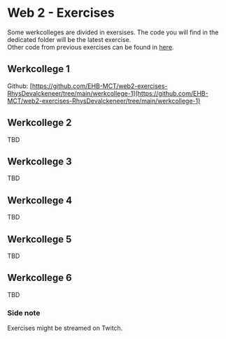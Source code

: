 # Web 2 - Exercises

Some werkcolleges are divided in exersises. The code you will find in the dedicated folder will be the latest exercise.  
Other code from previous exercises can be found in [here](https://github.com/EHB-MCT/web2-exercises-RhysDevalckeneer/tree/main/code-screenshots).

## Werkcollege 1

Github: [https://github.com/EHB-MCT/web2-exercises-RhysDevalckeneer/tree/main/werkcollege-1](https://github.com/EHB-MCT/web2-exercises-RhysDevalckeneer/tree/main/werkcollege-1)

## Werkcollege 2
TBD

## Werkcollege 3
TBD

## Werkcollege 4
TBD

## Werkcollege 5
TBD

## Werkcollege 6
TBD

### Side note
Exercises might be streamed on Twitch. 
